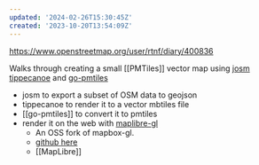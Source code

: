 ```yaml
---
updated: '2024-02-26T15:30:45Z'
created: '2023-10-20T13:54:09Z'
---
```

https://www.openstreetmap.org/user/rtnf/diary/400836

Walks through creating a small [[PMTiles]] vector map using [josm](https://josm.openstreetmap.de) [tippecanoe](https://github.com/mapbox/tippecanoe) and [go-pmtiles](https://github.com/protomaps/go-pmtiles)

- josm to export a subset of OSM data to geojson
- tippecanoe to render it to a vector mbtiles file
- [[go-pmtiles]] to convert it to pmtiles
- render it on the web with [maplibre-gl](https://maplibre.org/maplibre-gl-js-docs/api/)
	- An OSS fork of mapbox-gl.
	- [github here](https://github.com/maplibre/maplibre-gl-js)
	- [[MapLibre]]